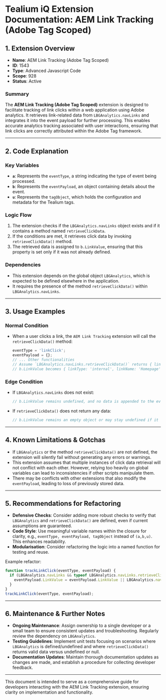 # Tealium iQ Extension Documentation: AEM Link Tracking (Adobe Tag Scoped)

## 1. Extension Overview

- **Name**: AEM Link Tracking (Adobe Tag Scoped)
- **ID**: 1543
- **Type**: Advanced Javascript Code
- **Scope**: 928
- **Status**: Active

### Summary
The **AEM Link Tracking (Adobe Tag Scoped)** extension is designed to facilitate tracking of link clicks within a web application using Adobe analytics. It retrieves link-related data from `LBGAnalytics.navLinks` and integrates it into the event payload for further processing. This enables accurate analytics tracking associated with user interactions, ensuring that link clicks are correctly attributed within the Adobe Tag framework.

---

## 2. Code Explanation

### Key Variables
- **`a`**: Represents the `eventType`, a string indicating the type of event being processed.
- **`b`**: Represents the `eventPayload`, an object containing details about the event.
- **`u`**: Represents the `tagObject`, which holds the configuration and metadata for the Tealium tags.

### Logic Flow
1. The extension checks if the `LBGAnalytics.navLinks` object exists and if it contains a method named `retrieveClickData`.
2. If the conditions are met, it retrieves click data by invoking `retrieveClickData()` method.
3. The retrieved data is assigned to `b.LinkValue`, ensuring that this property is set only if it was not already defined.

### Dependencies
- This extension depends on the global object `LBGAnalytics`, which is expected to be defined elsewhere in the application.
- It requires the presence of the method `retrieveClickData()` within `LBGAnalytics.navLinks`.

---

## 3. Usage Examples

### Normal Condition
- When a user clicks a link, the `AEM Link Tracking` extension will call the `retrieveClickData()` method:
  ```javascript
  eventType = 'linkClick'; 
  eventPayload = {}; 
  // ... Other functionalities
  // Assume `LBGAnalytics.navLinks.retrieveClickData()` returns { linkType: 'internal', linkName: 'Homepage' }
  // b.LinkValue becomes { linkType: 'internal', linkName: 'Homepage' }
  ```

### Edge Condition
- If `LBGAnalytics.navLinks` does not exist:
  ```javascript
  // b.LinkValue remains undefined, and no data is appended to the eventPayload.
  ```
- If `retrieveClickData()` does not return any data:
  ```javascript
  // b.LinkValue remains an empty object or may stay undefined if it was not set previously.
  ```

---

## 4. Known Limitations & Gotchas

- If `LBGAnalytics` or the method `retrieveClickData()` are not defined, the extension will silently fail without generating any errors or warnings.
- This extension assumes that multiple instances of click data retrieval will not conflict with each other. However, relying too heavily on global variables can lead to inconsistencies if other scripts manipulate them.
- There may be conflicts with other extensions that also modify the `eventPayload`, leading to loss of previously stored data.

---

## 5. Recommendations for Refactoring

- **Defensive Checks**: Consider adding more robust checks to verify that `LBGAnalytics` and `retrieveClickData()` are defined, even if current assumptions are guaranteed.
- **Code Style**: Use meaningful variable names within the closure for clarity, e.g., `eventType, eventPayload, tagObject` instead of `(a,b,u)`. This enhances readability.
- **Modularisation**: Consider refactoring the logic into a named function for testing and reuse.
  
Example refactor:
```javascript
function trackLinkClick(eventType, eventPayload) {
  if (LBGAnalytics.navLinks && typeof LBGAnalytics.navLinks.retrieveClickData == "function") {
    eventPayload.LinkValue = eventPayload.LinkValue || LBGAnalytics.navLinks.retrieveClickData();
  }
}
trackLinkClick(eventType, eventPayload);
```

---

## 6. Maintenance & Further Notes

- **Ongoing Maintenance**: Assign ownership to a single developer or a small team to ensure consistent updates and troubleshooting. Regularly review the dependency on `LBGAnalytics`.
- **Testing Guidelines**: Implement unit tests focusing on scenarios where `LBGAnalytics` is defined/undefined and where `retrieveClickData()` returns valid data versus undefined or null.
- **Documentation Updates**: Maintain thorough documentation updates as changes are made, and establish a procedure for collecting developer feedback.

---

This document is intended to serve as a comprehensive guide for developers interacting with the AEM Link Tracking extension, ensuring clarity on implementation and functionality.